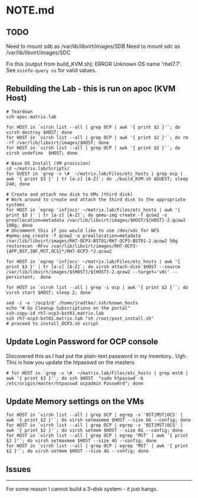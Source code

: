 # NOTE.md

## TODO
Need to mount sdb as /var/lib/libvirt/images/SDB
Need to mount sdc as /var/lib/libvirt/images/SDC

Fix this (output from build_KVM.sh):
  ERROR    Unknown OS name 'rhel7.7'. See `osinfo-query os` for valid values.


## Rebuilding the Lab - this is run on apoc (KVM Host)

```
# Teardown 
ssh apoc.matrix.lab

for HOST in `virsh list --all | grep OCP | awk '{ print $2 }'`; do virsh destroy $HOST; done
for HOST in `virsh list --all | grep OCP | awk '{ print $2 }'`; do rm -rf /var/lib/libvirt/images/$HOST; done
for HOST in `virsh list --all | grep OCP | awk '{ print $2 }'`; do virsh undefine  $HOST; done

# Base OS Install (VM provision)
cd ~/matrix.lab/Scripts/
for GUEST in `grep -v \#  ~/matrix.lab/Files/etc_hosts | grep ocp | awk '{ print $3 }' | tr [a-z] [A-Z]`; do ./build_KVM.sh $GUEST; sleep 240; done

# Create and attach new disk to VMs (third disk)
# Work around to create and attach the third disk to the appropriate systems
for HOST in `egrep 'inf|ocs' ~/matrix.lab/Files/etc_hosts | awk '{ print $3 }' | tr [a-z] [A-Z]`; do qemu-img create -f qcow2 -o preallocation=metadata /var/lib/libvirt/images/$HOST/${HOST}-2.qcow2 100g; done
# Uncomment this if you would like to use /dev/vdc for NFS
#qemu-img create -f qcow2 -o preallocation=metadata /var/lib/libvirt/images/RH7-OCP3-BST01/RH7-OCP3-BST01-2.qcow2 50g
restorecon -RFvv /var/lib/libvirt/images/RH7-OCP3-{APP,BST,INF,MST,OCS}*/RH7-OCP3-*2.qcow2

for HOST in `egrep 'inf|ocs' ~/matrix.lab/Files/etc_hosts | awk '{ print $3 }' | tr [a-z] [A-Z]`; do virsh attach-disk $HOST --source /var/lib/libvirt/images/${HOST}/${HOST}-2.qcow2 --target='vdc' --persistent;  done

for HOST in `virsh list --all | grep -i ocp | awk '{ print $2 }'`; do virsh start $HOST; sleep 2; done
```

```
sed -i -e '/ocp3/d' /home/jradtke/.ssh/known_hosts
echo "# Go Cleanup Subscriptions on the portal"
ssh-copy-id rh7-ocp3-bst01.matrix.lab 
ssh rh7-ocp3-bst01.matrix.lab "sh /root/post_install.sh"
# proceed to install_OCP3.sh script
```

## Update Login Password for OCP console
Discovered this as I had put the plain-text password in my inventory.. Ugh.
This is how you update the htpasswd on the masters
```
# for HOST in `grep -v \#  ~/matrix.lab/Files/etc_hosts | grep mst0 | awk '{ print $3 }'`; do ssh $HOST  "sudo htpasswd -b /etc/origin/master/htpasswd ocpadmin Passw0rd"; done
```

## Update Memory settings on the VMs
```
for HOST in `virsh list --all | grep OCP | egrep -v 'BST|MST|OCS' | awk '{ print $2 }'`; do virsh setmaxmem $HOST --size 6G --config; done
for HOST in `virsh list --all | grep OCP | egrep -v 'BST|MST|OCS' | awk '{ print $2 }'`; do virsh setmem $HOST --size 6G --config; done
for HOST in `virsh list --all | grep OCP | egrep 'MST' | awk '{ print $2 }'`; do virsh setmaxmem $HOST --size 4G --config; done
for HOST in `virsh list --all | grep OCP | egrep 'MST' | awk '{ print $2 }'`; do virsh setmem $HOST --size 4G --config; done
```

## Issues
---
For some reason I cannot build a 3-disk system - it just hangs.


